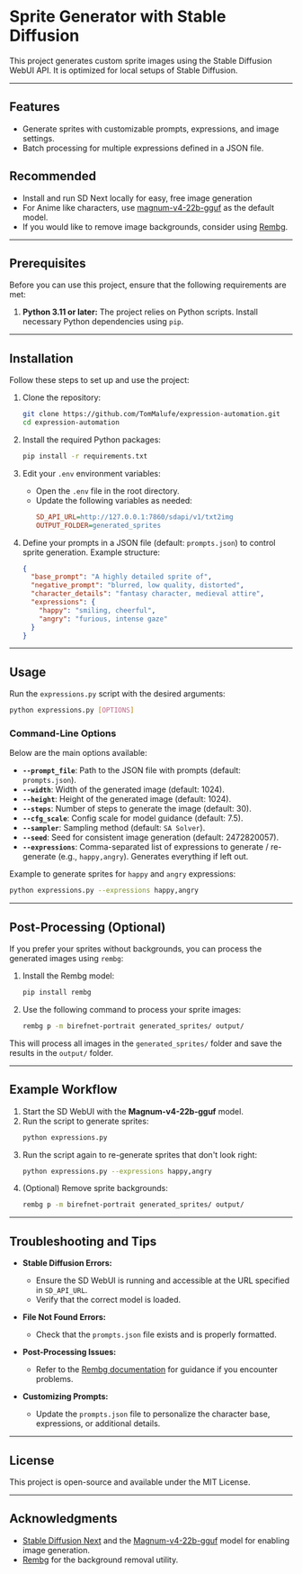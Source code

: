 # Sprite Generator with Stable Diffusion

This project generates custom sprite images using the Stable Diffusion WebUI API. It is optimized for local setups of Stable Diffusion.

---

## Features

- Generate sprites with customizable prompts, expressions, and image settings.
- Batch processing for multiple expressions defined in a JSON file.

## Recommended
- Install and run SD Next locally for easy, free image generation
- For Anime like characters, use [magnum-v4-22b-gguf](https://huggingface.co/anthracite-org/magnum-v4-22b-gguf) as the default model.
- If you would like to remove image backgrounds, consider using [Rembg](https://github.com/danielgatis/rembg).

---

## Prerequisites

Before you can use this project, ensure that the following requirements are met:

1. **Python 3.11 or later:** The project relies on Python scripts. Install necessary Python dependencies using `pip`.


---

## Installation

Follow these steps to set up and use the project:

1. Clone the repository:
   ```bash
   git clone https://github.com/TomMalufe/expression-automation.git
   cd expression-automation
   ```

2. Install the required Python packages:
   ```bash
   pip install -r requirements.txt
   ```

3. Edit your `.env` environment variables:
    - Open the `.env` file in the root directory.
    - Update the following variables as needed:
      ```ini
      SD_API_URL=http://127.0.0.1:7860/sdapi/v1/txt2img
      OUTPUT_FOLDER=generated_sprites
      ```

4. Define your prompts in a JSON file (default: `prompts.json`) to control sprite generation. Example structure:
   ```json
   {
     "base_prompt": "A highly detailed sprite of",
     "negative_prompt": "blurred, low quality, distorted",
     "character_details": "fantasy character, medieval attire",
     "expressions": {
       "happy": "smiling, cheerful",
       "angry": "furious, intense gaze"
     }
   }
   ```

---

## Usage

Run the `expressions.py` script with the desired arguments:

```bash
python expressions.py [OPTIONS]
```

### Command-Line Options

Below are the main options available:

- **`--prompt_file`**: Path to the JSON file with prompts (default: `prompts.json`).
- **`--width`**: Width of the generated image (default: 1024).
- **`--height`**: Height of the generated image (default: 1024).
- **`--steps`**: Number of steps to generate the image (default: 30).
- **`--cfg_scale`**: Config scale for model guidance (default: 7.5).
- **`--sampler`**: Sampling method (default: `SA Solver`).
- **`--seed`**: Seed for consistent image generation (default: 2472820057).
- **`--expressions`**: Comma-separated list of expressions to generate / re-generate (e.g., `happy,angry`). Generates everything if left out.

Example to generate sprites for `happy` and `angry` expressions:

```bash
python expressions.py --expressions happy,angry
```

---

## Post-Processing (Optional)

If you prefer your sprites without backgrounds, you can process the generated images using `rembg`:

1. Install the Rembg model:
   ```bash
   pip install rembg
   ```

2. Use the following command to process your sprite images:
   ```bash
   rembg p -m birefnet-portrait generated_sprites/ output/
   ```

This will process all images in the `generated_sprites/` folder and save the results in the `output/` folder.

---

## Example Workflow

1. Start the SD WebUI with the **Magnum-v4-22b-gguf** model.
2. Run the script to generate sprites:
   ```bash
   python expressions.py
   ```
3. Run the script again to re-generate sprites that don't look right:
    ```bash
    python expressions.py --expressions happy,angry
    ```
4. (Optional) Remove sprite backgrounds:
   ```bash
   rembg p -m birefnet-portrait generated_sprites/ output/
   ```

---

## Troubleshooting and Tips

- **Stable Diffusion Errors:**
    - Ensure the SD WebUI is running and accessible at the URL specified in `SD_API_URL`.
    - Verify that the correct model is loaded.

- **File Not Found Errors:**
    - Check that the `prompts.json` file exists and is properly formatted.

- **Post-Processing Issues:**
    - Refer to the [Rembg documentation](https://github.com/danielgatis/rembg) for guidance if you encounter problems.

- **Customizing Prompts:**
    - Update the `prompts.json` file to personalize the character base, expressions, or additional details.

---

## License

This project is open-source and available under the MIT License.

---

## Acknowledgments

- [Stable Diffusion Next](https://github.com/AUTOMATIC1111/stable-diffusion-webui) and the [Magnum-v4-22b-gguf](https://huggingface.co/anthracite-org/magnum-v4-22b-gguf) model for enabling image generation.
- [Rembg](https://github.com/danielgatis/rembg) for the background removal utility.
